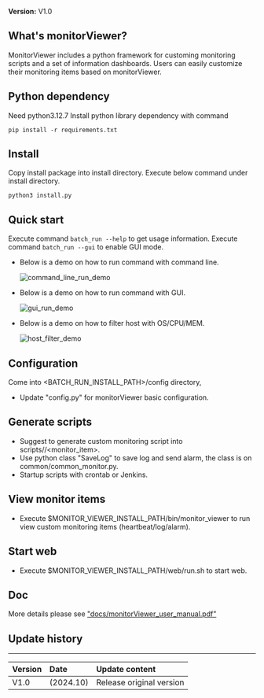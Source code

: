 **Version:** V1.0


## What's monitorViewer?
MonitorViewer includes a python framework for customing monitoring scripts and a set of information 
dashboards. Users can easily customize their monitoring items based on monitorViewer.


## Python dependency
Need python3.12.7
Install python library dependency with command

    pip install -r requirements.txt


## Install
Copy install package into install directory.
Execute below command under install directory.

    python3 install.py


## Quick start
Execute command `batch_run --help` to get usage information.
Execute command `batch_run --gui` to enable GUI mode.
* Below is a demo on how to run command with command line.

   ![command_line_run_demo](data/demo/command_line_run_demo.gif)

* Below is a demo on how to run command with GUI.

   ![gui_run_demo](data/demo/gui_run_demo.gif)

* Below is a demo on how to filter host with OS/CPU/MEM.

   ![host_filter_demo](data/demo/host_filter_demo.gif)


## Configuration
Come into <BATCH_RUN_INSTALL_PATH>/config directory,

  - Update "config.py" for monitorViewer basic configuration.


## Generate scripts
  - Suggest to generate custom monitoring script into scripts/<direction>/<monitor_item>.
  - Use python class "SaveLog" to save log and send alarm, the class is on common/common_monitor.py.
  - Startup scripts with crontab or Jenkins.


## View monitor items
  - Execute $MONITOR_VIEWER_INSTALL_PATH/bin/monitor_viewer to run view custom monitoring items (heartbeat/log/alarm). 


## Start web 
  - Execute $MONITOR_VIEWER_INSTALL_PATH/web/run.sh to start web. 


## Doc
More details please see ["docs/monitorViewer_user_manual.pdf"](./docs/monitorViewer_user_manual.pdf)


## Update history
***
|Version |Date       |Update content           |
|:-------|:----------|:------------------------|
| V1.0   |(2024.10)  |Release original version |
